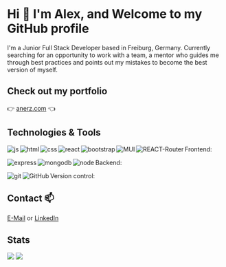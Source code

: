 # Hi :wave: I'm Alex, and Welcome to my GitHub profile 

I'm a Junior Full Stack Developer based in Freiburg, Germany. Currently searching for an opportunity to work with a team, a mentor who guides me through best practices and points out my mistakes to become the best version of myself.

## Check out my portfolio

 :point_right:  [anerz.com](https://anerz.com) :point_left:


## Technologies & Tools

Frontend: 
<img align="left" alt="js" src="https://img.shields.io/badge/JavaScript-F7DF1E?style=for-the-badge&logo=javascript&logoColor=black"/>
<img align="left" alt="html" src="https://img.shields.io/badge/HTML5-E34F26?style=for-the-badge&logo=html5&logoColor=white"/>
<img align="left" alt="css" src="https://img.shields.io/badge/CSS3-1572B6?style=for-the-badge&logo=css3&logoColor=white"/>
<img align="left" alt="react" src="https://img.shields.io/badge/React-20232A?style=for-the-badge&logo=react&logoColor=61DAFB"/>
<img align="left" alt="bootstrap" src="https://img.shields.io/badge/Bootstrap-563D7C?style=for-the-badge&logo=bootstrap&logoColor=white"/>
<img align="left" alt="MUI" src="https://img.shields.io/badge/Material--UI-0081CB?style=for-the-badge&logo=material-ui&logoColor=white"/>
<img align="left" alt="REACT-Router" src="https://img.shields.io/badge/React_Router-CA4245?style=for-the-badge&logo=react-router&logoColor=white"/>

Backend: 
<img align="left" alt="express" src="https://img.shields.io/badge/Express.js-404D59?style=for-the-badge"/> 
<img align="left" alt="mongodb" src="https://img.shields.io/badge/MongoDB-4EA94B?style=for-the-badge&logo=mongodb&logoColor=white"/>
<img align="left" alt="node" src="https://img.shields.io/badge/Node.js-43853D?style=for-the-badge&logo=node.js&logoColor=white"/>

Version control:
<img align="left" alt="git" src="https://img.shields.io/badge/GIT-E44C30?style=for-the-badge&logo=git&logoColor=white"/>
<img align="left" alt="GitHub" src="https://img.shields.io/badge/GitHub-100000?style=for-the-badge&logo=github&logoColor=white.png" />
  

## Contact 📫

  [E-Mail](alexander.nerz@web.de) or [LinkedIn](www.linkedin.com/in/alexander-nerz) 
## Stats


<img src="https://github-readme-stats.vercel.app/api?username=Alex-WD-22&count_private=true&theme=radical&show_icons=true" />
<img src="https://github-readme-stats.vercel.app/api/top-langs/?username={Alex-WD-22}&theme=blue-green" />
<!--
**Alex-WD-22/Alex-WD-22** is a ✨ _special_ ✨ repository because its `README.md` (this file) appears on your GitHub profile.

Here are some ideas to get you started:

- 🔭 I’m currently working on ...
- 🌱 I’m currently learning ...
- 👯 I’m looking to collaborate on ...
- 🤔 I’m looking for help with ...
- 💬 Ask me about ...
- 📫 How to reach me: ...
- 😄 Pronouns: ...
- ⚡ Fun fact: ...
-->

